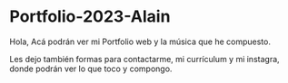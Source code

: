 # Portfolio-2023-Alain
Hola, Acá podrán ver mi Portfolio web y la música que he compuesto.

Les dejo también formas para contactarme, mi currículum y mi instagra, donde podrán ver lo que toco y compongo.
